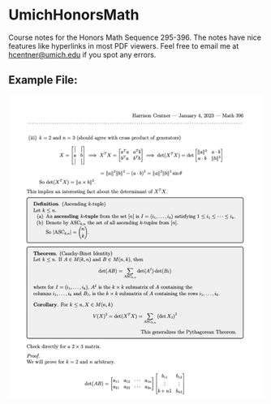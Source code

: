 # UmichHonorsMath
Course notes for the Honors Math Sequence 295-396. The notes have nice features like hyperlinks in most PDF viewers. Feel free to email me at hcentner@umich.edu if you spot any errors.

## Example File:
![Cauchy-Binet Formula](example.png?raw=true "Proof of Cauchy Binet")
